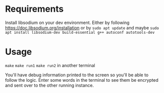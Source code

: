 # Requirements
Install libsodium on your dev environment. Either by following
https://doc.libsodium.org/installation
or by `sudo apt update` and maybe 
`sudo apt install libsodium-dev build-essential g++ autoconf autotools-dev`

# Usage
`make`
`make run1`
`make run2` in another terminal

You'll have debug information printed to the screen so you'll be able to follow the logic.
Enter some words in the terminal to see them be encrypted and sent over to the other running
instance.

